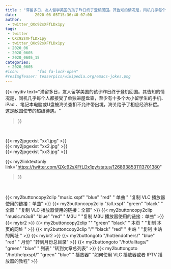 ```yaml
---
title : "滞留多日，友人留学美国的孩子昨日终于登机回国。其告知的情况是，同机几乎每个人都接受了单独进屋盘查，至少有十多个大小留学生的手机、iPad 、笔记本电脑或U盘被海关查扣不允许带出境，海关给予了相应经济补偿。 这是敌国使节的超级待遇。"
date:        2020-06-05T15:36:40-07:00
author:
 - twitter_QXc92sXFfLDx1py
tags:
 - twitter
 - QXc92sXFfLDx1py
 - twitter_QXc92sXFfLDx1py
 - 2020_06
 - 2020_0605
 - 2020_0605_15
categories:
 - 2020_0605
#icon:        "fas fa-lock-open"
#resImgTeaser: teaserpics/wikipedia.org/emacs-jokes.png
---
```


{{< mydiv text="滞留多日，友人留学美国的孩子昨日终于登机回国。其告知的情况是，同机几乎每个人都接受了单独进屋盘查，至少有十多个大小留学生的手机、iPad 、笔记本电脑或U盘被海关查扣不允许带出境，海关给予了相应经济补偿。 这是敌国使节的超级待遇。"
>}}
<br>




{{< my2jpgexist "xx1.jpg" >}}<br>
{{< my2jpgexist "xx2.jpg" >}}<br>
{{< my2jpgexist "xx3.jpg" >}}<br>


{{< my2linktextonly link="https://twitter.com/QXc92sXFfLDx1py/status/1268938531113701380"
>}}


<br>

{{< my2buttoncopy2clip "music.xspf"        "blue"   "red"    " 单曲 "  "复制 VLC 播放器使用的链接：单曲" >}} {{< my2buttoncopy2clip "/all.xspf"         "green"  "black"  " 全部 "  "复制 VLC 播放器使用的链接：全部" >}} {{< my2buttoncopy2clip "music.m3u8"        "blue"   "red"    " M3U  "    "复制 M3U 播放器使用的链接：单曲" >}} {{< mybr2 >}} {{< my2buttoncopy2clip ""                  "green"  "black"  " 本页 "    "复制 本页的网址 " >}} {{< my2buttoncopy2clip "/"                 "black"  "red"    " 主站 "    "复制 主站的网址 " >}} {{< mybr2 >}} {{< my2buttongoto      "/hot/endothers/"   "blue"   "red"    " 月份"   "转到月份总目录" >}} {{< my2buttongoto      "/hot/alltags/"     "green"  "blue"   " 列表"   "转到文章总列表" >}} {{< my2buttongoto      "/hot/helpxspf/"    "green"  "blue"   " 播放器" "如何使用 VLC 播放器或者 IPTV 播放器的教程" >}} 
